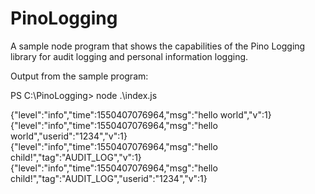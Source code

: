 # PinoLogging
A sample node program that shows the capabilities of the Pino Logging library for audit logging and personal information logging.

Output from the sample program:

PS C:\PinoLogging> node .\index.js

{"level":"info","time":1550407076964,"msg":"hello world","v":1}
{"level":"info","time":1550407076964,"msg":"hello world","userid":"1234","v":1}
{"level":"info","time":1550407076964,"msg":"hello child!","tag":"AUDIT_LOG","v":1}
{"level":"info","time":1550407076964,"msg":"hello child!","tag":"AUDIT_LOG","userid":"1234","v":1}
